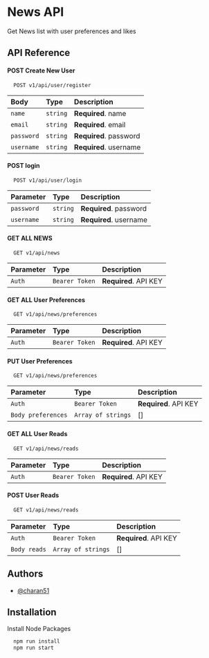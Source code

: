 # News API

Get News list with user preferences and likes

## API Reference

#### POST Create New User

```http://localhost:8081
  POST v1/api/user/register
```

| Body       | Type     | Description            |
| :--------- | :------- | :--------------------- |
| `name`     | `string` | **Required**. name     |
| `email`    | `string` | **Required**. email    |
| `password` | `string` | **Required**. password |
| `username` | `string` | **Required**. username |

#### POST login

```http://localhost:8081
  POST v1/api/user/login
```

| Parameter  | Type     | Description            |
| :--------- | :------- | :--------------------- |
| `password` | `string` | **Required**. password |
| `username` | `string` | **Required**. username |

#### GET ALL NEWS

```http://localhost:8081
  GET v1/api/news
```

| Parameter | Type           | Description           |
| :-------- | :------------- | :-------------------- |
| `Auth`    | `Bearer Token` | **Required**. API KEY |

#### GET ALL User Preferences

```http://localhost:8081
  GET v1/api/news/preferences
```

| Parameter | Type           | Description           |
| :-------- | :------------- | :-------------------- |
| `Auth`    | `Bearer Token` | **Required**. API KEY |

#### PUT User Preferences

```http://localhost:8081
  GET v1/api/news/preferences
```

| Parameter          | Type               | Description           |
| :----------------- | :----------------- | :-------------------- |
| `Auth`             | `Bearer Token`     | **Required**. API KEY |
| `Body preferences` | `Array of strings` | []                    |

#### GET ALL User Reads

```http://localhost:8081
  GET v1/api/news/reads
```

| Parameter | Type           | Description           |
| :-------- | :------------- | :-------------------- |
| `Auth`    | `Bearer Token` | **Required**. API KEY |

#### POST User Reads

```http://localhost:8081
  GET v1/api/news/reads
```

| Parameter    | Type               | Description           |
| :----------- | :----------------- | :-------------------- |
| `Auth`       | `Bearer Token`     | **Required**. API KEY |
| `Body reads` | `Array of strings` | []                    |

## Authors

- [@charan51](https://www.github.com/charan51)

## Installation

Install Node Packages

```bash
  npm run install
  npm run start
```
